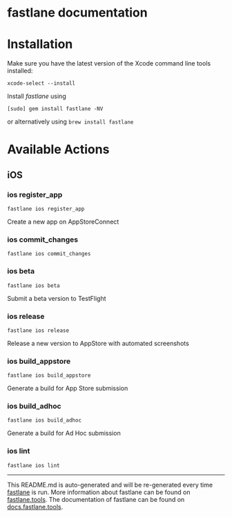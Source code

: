 fastlane documentation
================
# Installation

Make sure you have the latest version of the Xcode command line tools installed:

```
xcode-select --install
```

Install _fastlane_ using
```
[sudo] gem install fastlane -NV
```
or alternatively using `brew install fastlane`

# Available Actions
## iOS
### ios register_app
```
fastlane ios register_app
```
Create a new app on AppStoreConnect
### ios commit_changes
```
fastlane ios commit_changes
```

### ios beta
```
fastlane ios beta
```
Submit a beta version to TestFlight
### ios release
```
fastlane ios release
```
Release a new version to AppStore with automated screenshots
### ios build_appstore
```
fastlane ios build_appstore
```
Generate a build for App Store submission
### ios build_adhoc
```
fastlane ios build_adhoc
```
Generate a build for Ad Hoc submission
### ios lint
```
fastlane ios lint
```


----

This README.md is auto-generated and will be re-generated every time [fastlane](https://fastlane.tools) is run.
More information about fastlane can be found on [fastlane.tools](https://fastlane.tools).
The documentation of fastlane can be found on [docs.fastlane.tools](https://docs.fastlane.tools).
